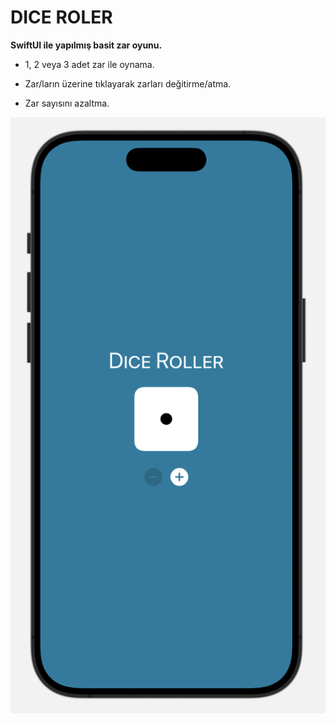 # DICE ROLER

**SwiftUI ile yapılmış basit zar oyunu.**

- 1, 2 veya 3 adet zar ile oynama.

- Zar/ların üzerine tıklayarak zarları değitirme/atma.

- Zar sayısını azaltma.



![](dice_roll.png)
